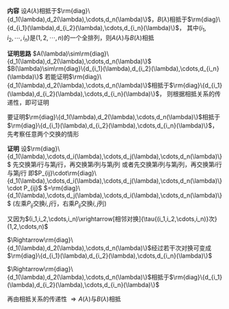 **内容**
设$A(\lambda)$相抵于$\rm{diag}\{d_1(\lambda),d_2(\lambda),\cdots,d_n(\lambda)\}$，$B(\lambda)$相抵于$\rm{diag}\{d_{i_1}(\lambda),d_{i_2}(\lambda),\cdots,d_{i_n}(\lambda)\}$，
其中$(i_1,i_2,\cdots,i_n)$是$(1,2,\cdots,n)$的一个全排列，则$A(\lambda)$与$B(\lambda)$相抵

**证明思路**
$A(\lambda)\sim\rm{diag}\{d_1(\lambda),d_2(\lambda),\cdots,d_n(\lambda)\}$
$B(\lambda)\sim\rm{diag}\{d_{i_1}(\lambda),d_{i_2}(\lambda),\cdots,d_{i_n}(\lambda)\}$
若能证明$\rm{diag}\{d_1(\lambda),d_2(\lambda),\cdots,d_n(\lambda)\}$相抵于$\rm{diag}\{d_{i_1}(\lambda),d_{i_2}(\lambda),\cdots,d_{i_n}(\lambda)\}$，
则根据相抵关系的传递性，即可证明

要证明$\rm{diag}\{d_1(\lambda),d_2(\lambda),\cdots,d_n(\lambda)\}$相抵于$\rm{diag}\{d_{i_1}(\lambda),d_{i_2}(\lambda),\cdots,d_{i_n}(\lambda)\}$，先考察任意两个交换的情形

**证明**
设$\rm{diag}\{d_1(\lambda),\cdots,d_i(\lambda),\cdots,d_j(\lambda),\cdots,d_n(\lambda)\}$
先交换第$i$行与第$j$行，再交换第$i$列与第$j$列
或者先交换第$i$列与第$j$列，再交换第$i$行与第$j$行
即$P_{ij}\cdot\rm{diag}\{d_1(\lambda),\cdots,d_i(\lambda),\cdots,d_j(\lambda),\cdots,d_n(\lambda)\}\cdot P_{ij}$
$=\rm{diag}\{d_1(\lambda),\cdots,d_j(\lambda),\cdots,d_i(\lambda),\cdots,d_n(\lambda)\}$
(左乘$P_{ij}$交换$i,j$行，右乘$P_{ij}$交换$i,j$列)

又因为$(i_1,i_2,\cdots,i_n)\xrightarrow[相邻对换]{\tau{(i_1,i_2,\cdots,i_n)}次}(1,2,\cdots,n)$

$\Rightarrow\rm{diag}\{d_1(\lambda),d_2(\lambda),\cdots,d_n(\lambda)\}$经过若干次对换可变成$\rm{diag}\{d_{i_1}(\lambda),d_{i_2}(\lambda),\cdots,d_{i_n}(\lambda)\}$

$\Rightarrow\rm{diag}\{d_1(\lambda),d_2(\lambda),\cdots,d_n(\lambda)\}$相抵于$\rm{diag}\{d_{i_1}(\lambda),d_{i_2}(\lambda),\cdots,d_{i_n}(\lambda)\}$

再由相抵关系的传递性
$\Rightarrow A(\lambda)$与$B(\lambda)$相抵
